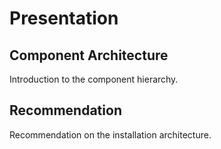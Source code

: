# Presentation

## Component Architecture

Introduction to the component hierarchy.

## Recommendation

Recommendation on the installation architecture.
